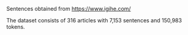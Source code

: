 Sentences obtained from https://www.igihe.com/

The dataset consists of 316 articles with 7,153 sentences and 150,983 tokens.
